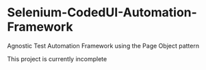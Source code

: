 # Selenium-CodedUI-Automation-Framework
Agnostic Test Automation Framework using the Page Object pattern

This project is currently incomplete
